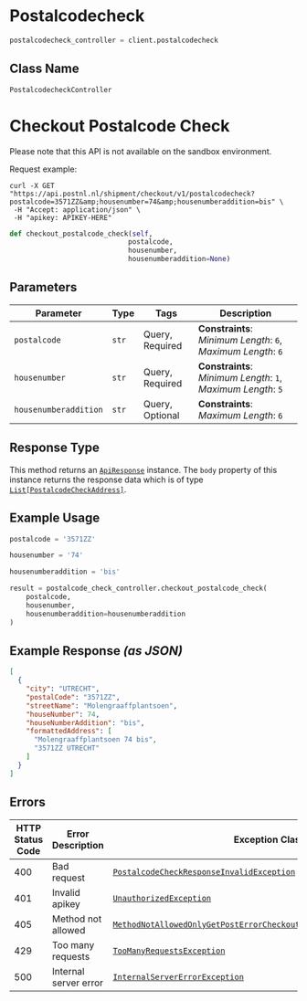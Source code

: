 # Postalcodecheck

```python
postalcodecheck_controller = client.postalcodecheck
```

## Class Name

`PostalcodecheckController`


# Checkout Postalcode Check

Please note that this API is not available on the sandbox environment.

Request example:

```
curl -X GET "https://api.postnl.nl/shipment/checkout/v1/postalcodecheck?postalcode=3571ZZ&amp;housenumber=74&amp;housenumberaddition=bis" \
 -H "Accept: application/json" \
 -H "apikey: APIKEY-HERE" 
```

```python
def checkout_postalcode_check(self,
                             postalcode,
                             housenumber,
                             housenumberaddition=None)
```

## Parameters

| Parameter | Type | Tags | Description |
|  --- | --- | --- | --- |
| `postalcode` | `str` | Query, Required | **Constraints**: *Minimum Length*: `6`, *Maximum Length*: `6` |
| `housenumber` | `str` | Query, Required | **Constraints**: *Minimum Length*: `1`, *Maximum Length*: `5` |
| `housenumberaddition` | `str` | Query, Optional | **Constraints**: *Maximum Length*: `6` |

## Response Type

This method returns an [`ApiResponse`](../../doc/api-response.md) instance. The `body` property of this instance returns the response data which is of type [`List[PostalcodeCheckAddress]`](../../doc/models/postalcode-check-address.md).

## Example Usage

```python
postalcode = '3571ZZ'

housenumber = '74'

housenumberaddition = 'bis'

result = postalcode_check_controller.checkout_postalcode_check(
    postalcode,
    housenumber,
    housenumberaddition=housenumberaddition
)
```

## Example Response *(as JSON)*

```json
[
  {
    "city": "UTRECHT",
    "postalCode": "3571ZZ",
    "streetName": "Molengraaffplantsoen",
    "houseNumber": 74,
    "houseNumberAddition": "bis",
    "formattedAddress": [
      "Molengraaffplantsoen 74 bis",
      "3571ZZ UTRECHT"
    ]
  }
]
```

## Errors

| HTTP Status Code | Error Description | Exception Class |
|  --- | --- | --- |
| 400 | Bad request | [`PostalcodeCheckResponseInvalidException`](../../doc/models/postalcode-check-response-invalid-exception.md) |
| 401 | Invalid apikey | [`UnauthorizedException`](../../doc/models/unauthorized-exception.md) |
| 405 | Method not allowed | [`MethodNotAllowedOnlyGetPostErrorCheckoutPostalcodeCheckAPIException`](../../doc/models/method-not-allowed-only-get-post-error-checkout-postalcode-check-api-exception.md) |
| 429 | Too many requests | [`TooManyRequestsException`](../../doc/models/too-many-requests-exception.md) |
| 500 | Internal server error | [`InternalServerErrorException`](../../doc/models/internal-server-error-exception.md) |

